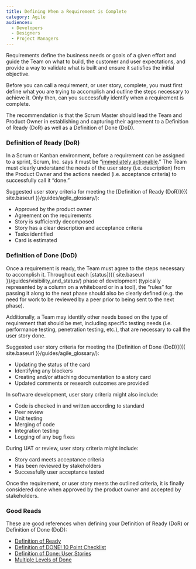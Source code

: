 ```yaml
---
title: Defining When a Requirement is Complete
category: Agile
audiences:
  - Developers
  - Designers
  - Project Managers
---
```


Requirements define the business needs or goals of a given effort and guide the Team on what to build, the customer and user expectations, and provide a way to validate what is built and ensure it satisfies the initial objective. 

Before you can call a requirement, or user story, complete, you must first define what you are trying to accomplish and outline the steps necessary to achieve it. Only then, can you successfully identify when a requirement is complete.

The recommendation is that the Scrum Master should lead the Team and Product Owner in establishing and capturing their agreement to a Definition of Ready (DoR) as well as a Definition of Done (DoD).

### Definition of Ready (DoR)
In a Scrum or Kanban environment, before a requirement can be assigned to a sprint, Scrum, Inc. says it must be “[immediately actionable](https://www.scruminc.com/2014/07/20/definition-of-ready/).” The Team must clearly understand the needs of the user story (i.e. description) from the Product Owner and the actions needed (i.e. acceptance criteria) to successfully call it “done.”

Suggested user story criteria for meeting the [Definition of Ready (DoR)]({{ site.baseurl }}/guides/agile_glossary/):
* Approved by the product owner
* Agreement on the requirements
* Story is sufficiently decomposed
* Story has a clear description and acceptance criteria
* Tasks identified
* Card is estimated

### Definition of Done (DoD)
Once a requirement is ready, the Team must agree to the steps necessary to accomplish it. Throughout each [status]({{ site.baseurl }}/guides/visibility_and_status/) phase of development (typically represented by a column on a whiteboard or in a tool), the “rules” for passing it along to the next phase should also be clearly defined (e.g. the need for work to be reviewed by a peer prior to being sent to the next phase).  

Additionally, a Team may identify other needs based on the type of requirement that should be met, including specific testing needs (i.e. performance testing, penetration testing, etc.), that are necessary to call the user story done.

Suggested user story criteria for meeting the [Definition of Done (DoD)]({{ site.baseurl }}/guides/agile_glossary/):
* Updating the status of the card
* Identifying any blockers
* Creating and/or attaching documentation to a story card
* Updated comments or research outcomes are provided

In software development, user story criteria might also include:
* Code is checked in and written according to standard
* Peer review
* Unit testing 
* Merging of code
* Integration testing
* Logging of any bug fixes

During UAT or review, user story criteria might include:
* Story card meets acceptance criteria
* Has been reviewed by stakeholders
* Successfully user acceptance tested

Once the requirement, or user story meets the outlined criteria, it is finally considered done when approved by the product owner and accepted by stakeholders.

### Good Reads
These are good references when defining your Definition of Ready (DoR) or Definition of Done (DoD):

* [Definition of Ready](https://www.agilealliance.org/glossary/definition-of-ready/)
* [Definition of DONE! 10 Point Checklist](http://www.allaboutagile.com/definition-of-done-10-point-checklist/)
* [Definition of Done: User Stories](https://www.agilealliance.org/definition-done-user-stories/)
* [Multiple Levels of Done](https://www.mountaingoatsoftware.com/blog/multiple-levels-of-done)
